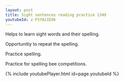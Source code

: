 ```yaml
---
layout: post
title: Sight sentences reading practice 1349
youtubeId: z-F5fAzIE9k
---
```

 
 
Helps to learn sight words and their spelling.

Opportunitiy to repeat the spelling. 

Practice spelling. 
 
Practice for spelling bee competitions. 
 
{% include youtubePlayer.html id=page.youtubeId %}
 
 
